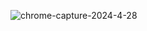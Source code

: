![chrome-capture-2024-4-28](https://github.com/danielpvpao/ShoppingListCategorizer/assets/96553464/92abc759-ad8d-4a69-bda0-0c1eb45747db)

